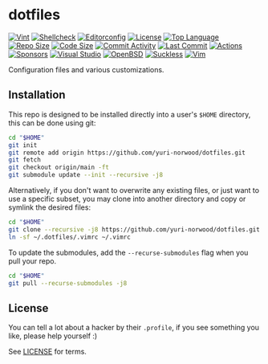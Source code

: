 # dotfiles
[![Vint](https://github.com/yuri-norwood/dotfiles/workflows/vint/badge.svg)](https://github.com/yuri-norwood/dotfiles/actions?query=workflow%3Avint)
[![Shellcheck](https://github.com/yuri-norwood/dotfiles/workflows/shellcheck/badge.svg)](https://github.com/yuri-norwood/dotfiles/actions?query=workflow%3Ashellcheck)
[![Editorconfig](https://github.com/yuri-norwood/dotfiles/workflows/editorconfig/badge.svg)](https://github.com/yuri-norwood/dotfiles/actions?query=workflow%3Aeditorconfig)
[![License](https://img.shields.io/badge/License-Unlicense-blue)](LICENSE)
[![Top Language](https://img.shields.io/github/languages/top/yuri-norwood/dotfiles)](https://github.com/yuri-norwood/dotfiles)
[![Repo Size](https://img.shields.io/github/repo-size/yuri-norwood/dotfiles)](https://github.com/yuri-norwood/dotfiles)
[![Code Size](https://img.shields.io/github/languages/code-size/yuri-norwood/dotfiles)](https://github.com/yuri-norwood/dotfiles)
[![Commit Activity](https://img.shields.io/github/commit-activity/w/yuri-norwood/dotfiles)](https://github.com/yuri-norwood/dotfiles)
[![Last Commit](https://img.shields.io/github/last-commit/yuri-norwood/dotfiles)](https://github.com/yuri-norwood/dotfiles)
[![Actions](https://img.shields.io/badge/-actions-2088FF?logo=github-actions&logoColor=ffffff)](https://github.com/yuri-norwood/dotfiles/actions)
[![Sponsors](https://img.shields.io/github/labels/yuri-norwood/dotfiles/sponsor?logo=github%20sponsors&logoColor=fff)](https://github.com/sponsors/yuri-norwood)
[![Visual Studio](https://img.shields.io/github/labels/yuri-norwood/dotfiles/visual%20studio?logo=visual%20studio)](https://github.com/yuri-norwood/dotfiles/issues?q=label%3A%22visual+studio%22)
[![OpenBSD](https://img.shields.io/github/labels/yuri-norwood/dotfiles/openbsd?logo=openbsd&logoColor=000)](https://github.com/yuri-norwood/dotfiles/issues?q=label%3Aopenbsd)
[![Suckless](https://img.shields.io/github/labels/yuri-norwood/dotfiles/suckless?logo=data:image/svg+xml;base64,PD94bWwgdmVyc2lvbj0iMS4wIiA/Pgo8IS0tIENvcHlyaWdodCAoYykgMjAxNSwgTGFzbG8gSHVuaG9sZCA8ZGV2QGZyaWduLmRlPiAtLT4KPHN2ZyB4bWxucz0iaHR0cDovL3d3dy53My5vcmcvMjAwMC9zdmciIHdpZHRoPSIyMi41IiBoZWlnaHQ9IjE1IiB2ZXJzaW9uPSIxLjEiPgo8cGF0aCBzdHlsZT0iZmlsbDojZWVlZWVlIiBkPSJtIDAsMTUgMjIuNSwwIDAsLTkuMzc1IC0xOC43NSwwIDAsLTEuODc1IDE4Ljc1LDAgMCwtMy43NSAtMjIuNSwwIDAsOS4zNzUgMTguNzUsMCAwLDEuODc1IC0xOC43NSwwIHoiIC8+Cjwvc3ZnPgo=)](https://github.com/yuri-norwood/dotfiles/issues?q=label%3Asuckless)
[![Vim](https://img.shields.io/github/labels/yuri-norwood/dotfiles/vim?logo=vim)](https://github.com/yuri-norwood/dotfiles/issues?q=label%3Avim)

Configuration files and various customizations.

## Installation

This repo is designed to be installed directly into a user's `$HOME` directory,
this can be done using git:

```sh
cd "$HOME"
git init
git remote add origin https://github.com/yuri-norwood/dotfiles.git
git fetch
git checkout origin/main -ft
git submodule update --init --recursive -j8
```

Alternatively, if you don't want to overwrite any existing files, or just want
to use a specific subset, you may clone into another directory and copy or
symlink the desired files:

```sh
cd "$HOME"
git clone --recursive -j8 https://github.com/yuri-norwood/dotfiles.git ~/.dotfiles
ln -sf ~/.dotfiles/.vimrc ~/.vimrc
```

To update the submodules, add the `--recurse-submodules` flag when you pull your
repo.

```sh
cd "$HOME"
git pull --recurse-submodules -j8
```

## License

You can tell a lot about a hacker by their `.profile`, if you see something you
like, please help yourself :)

See [LICENSE](LICENSE) for terms.


